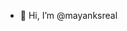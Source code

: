 - 👋 Hi, I’m @mayanksreal

<!---
- 👀 I’m interested in ...
- 🌱 I’m currently learning ...
- 💞️ I’m looking to collaborate on ...
- 📫 How to reach me ...
- 😄 Pronouns: ...
- ⚡ Fun fact: ...


mayanksreal/mayanksreal is a ✨ special ✨ repository because its `README.md` (this file) appears on your GitHub profile.
You can click the Preview link to take a look at your changes.
--->
